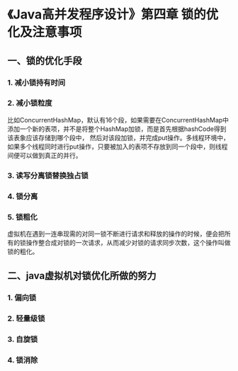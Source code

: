 # 《Java高并发程序设计》第四章 锁的优化及注意事项

## 一、锁的优化手段
### 1. 减小锁持有时间
### 2. 减小锁粒度
比如ConcurrentHashMap，默认有16个段，如果需要在ConcurrentHashMap中添加一个新的表项，并不是将整个HashMap加锁，而是首先根据hashCode得到该表象应该存储到哪个段中，
然后对该段加锁，并完成put操作。多线程环境中，如果多个线程同时进行put操作，只要被加入的表项不存放到同一个段中，则线程间便可以做到真正的并行。
### 3. 读写分离锁替换独占锁
### 4. 锁分离
### 5. 锁粗化
虚拟机在遇到一连串现需的对同一锁不断进行请求和释放的操作的时候，便会把所有的锁操作整合成对锁的一次请求，从而减少对锁的请求同步次数，这个操作叫做锁的粗化。

## 二、java虚拟机对锁优化所做的努力
### 1. 偏向锁
### 2. 轻量级锁
### 3. 自旋锁
### 4. 锁消除


